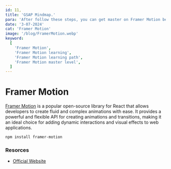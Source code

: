 ```yaml
---
id: 11,
title: 'GSAP Mindmap.'
para: 'After follow these steps, you can get master on Framer Motion beginner to master level.'
date: '3-07-2024'
cat: 'Framer Motion'
image: '/blog/FramerMotion.webp'
keyword:
  [
    'Framer Motion',
    'Framer Motion learning',
    'Framer Motion learning path',
    'Framer Motion master level',
  ]
---
```


# Framer Motion

[Framer Motion](https://www.framer.com/) is a popular open-source library for React that allows developers to create fluid and complex animations with ease. It provides a powerful and flexible API for creating animations and transitions, making it an ideal choice for adding dynamic interactions and visual effects to web applications.

```bash
npm install framer-motion
```

### Resorces

- [Official Website](https://www.framer.com/motion/)
